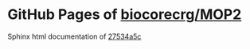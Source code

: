 GitHub Pages of [biocorecrg/MOP2](https://github.com/biocorecrg/MOP2.git)
===
Sphinx html documentation of [27534a5c](https://github.com/biocorecrg/MOP2/tree/27534a5c261ebcebd35bb1bc95c200903a298276)
